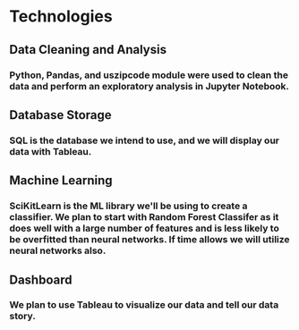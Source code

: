# Technologies

## Data Cleaning and Analysis
### Python, Pandas, and uszipcode module were used to clean the data and perform an exploratory analysis in Jupyter Notebook. 

## Database Storage
### SQL is the database we intend to use, and we will display our data with Tableau.

## Machine Learning
### SciKitLearn is the ML library we'll be using to create a classifier. We plan to start with Random Forest Classifer as it does well with a large number of features and is less likely to be overfitted than neural networks. If time allows we will utilize neural networks also.

## Dashboard
### We plan to use Tableau to visualize our data and tell our data story.